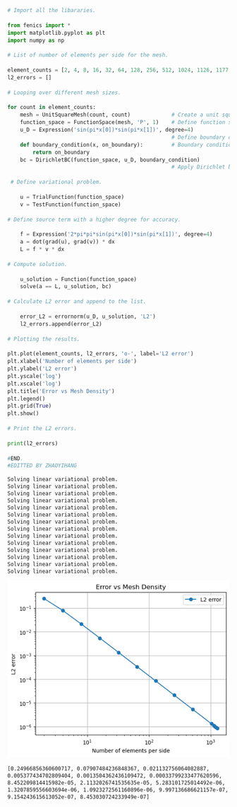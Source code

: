 ```python
# Import all the libararies.

from fenics import *
import matplotlib.pyplot as plt
import numpy as np

# List of number of elements per side for the mesh.

element_counts = [2, 4, 8, 16, 32, 64, 128, 256, 512, 1024, 1126, 1177, 1230, 1280]
l2_errors = []

# Looping over different mesh sizes.

for count in element_counts:
    mesh = UnitSquareMesh(count, count)             # Create a unit square mesh.
    function_space = FunctionSpace(mesh, 'P', 1)    # Define function space.
    u_D = Expression('sin(pi*x[0])*sin(pi*x[1])', degree=4)
                                                    # Define boundary condition with a higher degree for accuracy.
    def boundary_condition(x, on_boundary):         # Boundary condition function.
        return on_boundary
    bc = DirichletBC(function_space, u_D, boundary_condition)
                                                    # Apply Dirichlet boundary condition.
        
 # Define variational problem.   

    u = TrialFunction(function_space)              
    v = TestFunction(function_space)                

# Define source term with a higher degree for accuracy.

    f = Expression('2*pi*pi*sin(pi*x[0])*sin(pi*x[1])', degree=4)
    a = dot(grad(u), grad(v)) * dx
    L = f * v * dx

# Compute solution.

    u_solution = Function(function_space)
    solve(a == L, u_solution, bc)

# Calculate L2 error and append to the list.

    error_L2 = errornorm(u_D, u_solution, 'L2')
    l2_errors.append(error_L2)

# Plotting the results.

plt.plot(element_counts, l2_errors, 'o-', label='L2 error')
plt.xlabel('Number of elements per side')
plt.ylabel('L2 error')
plt.yscale('log')
plt.xscale('log')
plt.title('Error vs Mesh Density')
plt.legend()
plt.grid(True)
plt.show()

# Print the L2 errors.

print(l2_errors)

#END.
#EDITTED BY ZHAOYIHANG
```

    Solving linear variational problem.
    Solving linear variational problem.
    Solving linear variational problem.
    Solving linear variational problem.
    Solving linear variational problem.
    Solving linear variational problem.
    Solving linear variational problem.
    Solving linear variational problem.
    Solving linear variational problem.
    Solving linear variational problem.
    Solving linear variational problem.
    Solving linear variational problem.
    Solving linear variational problem.
    Solving linear variational problem.



    
![png](output_0_1.png)
    


    [0.24966856360600717, 0.07907484236848367, 0.021132756064082887, 0.005377434702809404, 0.0013504362436109472, 0.00033799233477620596, 8.452209814415982e-05, 2.1132026741535635e-05, 5.283101725014492e-06, 1.3207859556603694e-06, 1.0923272561160896e-06, 9.997136686621157e-07, 9.154243615613052e-07, 8.453030724233949e-07]



```python

```
